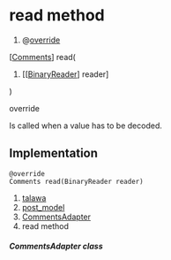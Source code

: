 
<div>

# read method

</div>


<div>

1.  @[override](https://api.flutter.dev/flutter/dart-core/override-constant.html)

</div>

[[Comments](../../models_post_post_model/Comments-class.md)]
read(

1.  [[[BinaryReader](https://pub.dev/documentation/hive/2.2.3/hive/BinaryReader-class.md)]
    reader]

)


override




Is called when a value has to be decoded.



## Implementation

``` language-dart
@override
Comments read(BinaryReader reader) 
```







1.  [talawa](../../index.md)
2.  [post_model](../../models_post_post_model/)
3.  [CommentsAdapter](../../models_post_post_model/CommentsAdapter-class.md)
4.  read method

##### CommentsAdapter class







